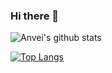 ### Hi there 👋

<!--
**Anvei/Anvei** is a ✨ _special_ ✨ repository because its `README.md` (this file) appears on your GitHub profile.

Here are some ideas to get you started:

- 🔭 I’m currently working on ...
- 🌱 I’m currently learning ...
- 👯 I’m looking to collaborate on ...
- 🤔 I’m looking for help with ...
- 💬 Ask me about ...
- 📫 How to reach me: ...
- 😄 Pronouns: ...
- ⚡ Fun fact: ...
-->
![Anvei's github stats](https://github-readme-stats.vercel.app/api?username=Anvei&show_icons=true&theme=radical)

[![Top Langs](https://github-readme-stats.vercel.app/api/top-langs/?username=Anvei&layout=compact&exclude_repo=lifegpc.github.io,libbluray-MSVC,libudfread-MSVC,xavs-MSVC,lzip-MSVC,bzip2-MSVC,ogg-acm-codec-cmake&hide=lua,Batchfile&langs_count=10&show_icons=true&theme=radical) ](https://github.com/Anvei)
